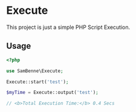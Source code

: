 # Execute
This project is just a simple PHP Script Execution.

## Usage

```php
<?php

use SamBenne\Execute;

Execute::start('test');

$myTime = Execute::output('test');

// <b>Total Execution Time:</b> 0.4 Secs
